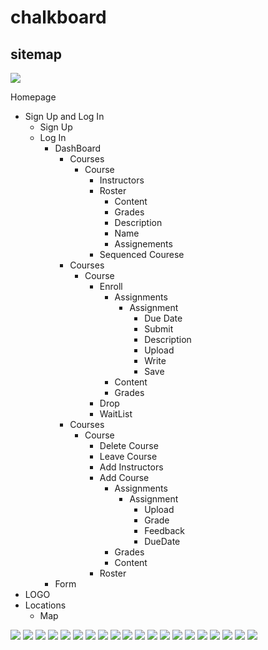 # chalkboard
## sitemap 
<img src="sitemap.png">
<!--<img src="0002 (2).jpg">
<img src="0001.jpg">
<img src="0003.jpg">
<img src="0004.jpg">-->

Homepage
   * Sign Up and Log In
      * Sign Up
      * Log In
         * DashBoard
            * Courses
               * Course
                  * Instructors
                  * Roster
                     * Content
                     * Grades
                     * Description
                     * Name
                     * Assignements
                  * Sequenced Courese
            * Courses
               * Course
                  * Enroll
                     * Assignments
                        * Assignment
                           * Due Date
                           * Submit
                           * Description
                           * Upload
                           * Write
                           * Save
                     * Content
                     * Grades
                  * Drop
                  * WaitList
            * Courses
               * Course
                  * Delete Course
                  * Leave Course 
                  * Add Instructors
                  * Add Course
                     * Assignments
                        * Assignment
                           * Upload
                           * Grade
                           * Feedback
                           * DueDate
                     * Grades
                     * Content
                  * Roster
         * Form                  
   * LOGO
   * Locations
      * Map 
<img src="01.jpeg">
<img src="wireframe.jpeg">
<img src="studentcoursepage.jpeg">
<img src="courses.jpeg">
<img src="admincourse.jpeg">
<img src="roster.jpeg">
<img src="enrollpage.jpeg">
<img src="assignmentpage.jpeg">
<img src="assignmentpageinstr.jpeg">
<img src="asstspage.jpeg">
<img src="coursepageinstr.jpeg">
<img src="Image.jpeg">
<!--<img src="Image (1).jpeg">-->
<img src="Image (2).jpeg">
<img src="Image (3).jpeg">
<img src="Image (4).jpeg">
<img src="Image (5).jpeg">
<img src="Image (6).jpeg">
<img src="Image (7).jpeg">
<img src="Image (8).jpeg">
<img src="Image (9).jpeg">
